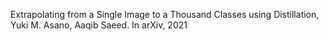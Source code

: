 Extrapolating from a Single Image to a Thousand Classes using Distillation, Yuki M. Asano, Aaqib Saeed. In arXiv, 2021
